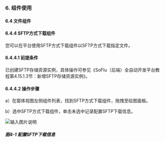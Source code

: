 ### 6. 组件使用

#### 6.4 文件组件

#### 6.4.4 SFTP方式下载组件

您可以在平台使用SFTP方式下载组件以SFTP方式下载指定文件。

#### 6.4.4.1 前提条件

已创建SFTP存储资源实例，具体操作可参见《SoFlu（后端）全自动开发平台教程第4.15.1.3节：新增SFTP存储资源实例》。

#### 6.4.4.2 操作步骤

a）在窗体视图左侧组件列表，找到SFTP方式下载组件，拖拽至绘图面板。

b）选中SFTP方式下载组件，单击未选中记录配置SFTP下载信息。

![输入图片说明](../../../../images/SoFlu%EF%BC%88%E5%90%8E%E7%AB%AF%EF%BC%89%E5%BC%80%E5%8F%91%E5%B9%B3%E5%8F%B0/1.%20%E6%9C%80%E6%96%B0%E7%89%88%E6%9C%AC%20-%20%E6%9B%B4%E6%96%B0%E6%97%A5%E6%9C%9F%20-%202022.10.08/6.%20%E7%BB%84%E4%BB%B6%E4%BD%BF%E7%94%A8/4.%20%E6%96%87%E4%BB%B6%E7%BB%84%E4%BB%B6/4-1.png)

##### 图4-1 配置SFTP下载信息

